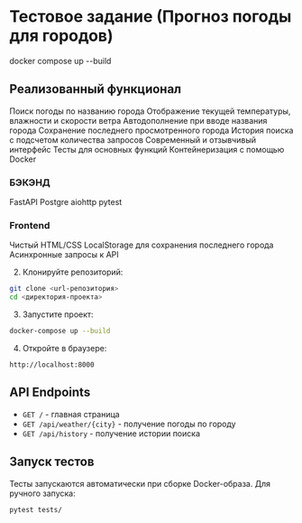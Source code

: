 # Тестовое задание (Прогноз погоды для городов)
docker compose up --build
## Реализованный функционал

Поиск погоды по названию города
Отображение текущей температуры, влажности и скорости ветра
Автодополнение при вводе названия города
Сохранение последнего просмотренного города
История поиска с подсчетом количества запросов
Современный и отзывчивый интерфейс
Тесты для основных функций
Контейнеризация с помощью Docker

### БЭКЭНД

FastAPI
Postgre
aiohttp
pytest

### Frontend
Чистый HTML/CSS
LocalStorage для сохранения последнего города
Асинхронные запросы к API

2. Клонируйте репозиторий:
```bash
git clone <url-репозитория>
cd <директория-проекта>
```

3. Запустите проект:
```bash
docker-compose up --build
```

4. Откройте в браузере:
```
http://localhost:8000
```

## API Endpoints

- `GET /` - главная страница
- `GET /api/weather/{city}` - получение погоды по городу
- `GET /api/history` - получение истории поиска

## Запуск тестов

Тесты запускаются автоматически при сборке Docker-образа. Для ручного запуска:

```bash
pytest tests/
``` 